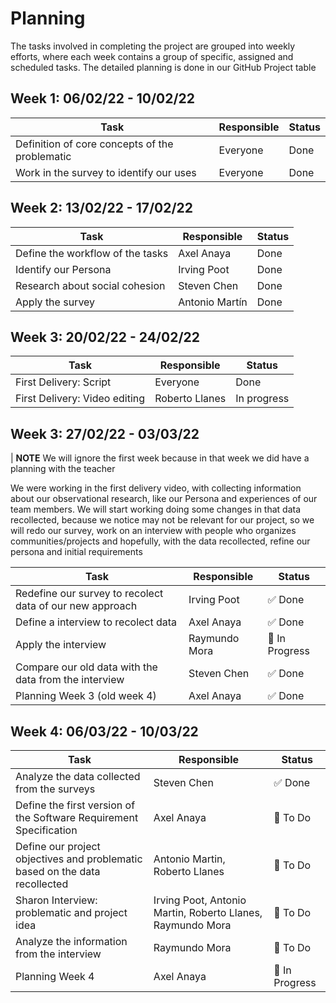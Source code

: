 # Planning

The tasks involved in completing the project are grouped into weekly efforts, where each week contains a group of specific, assigned and scheduled tasks. The detailed planning is done in our GitHub Project table

## Week 1: 06/02/22 - 10/02/22

| Task                                           | Responsible | Status |
| ---------------------------------------------- | ----------- | ------ |
| Definition of core concepts of the problematic | Everyone    | Done   |
| Work in the survey to identify our uses        | Everyone    | Done   |

## Week 2: 13/02/22 - 17/02/22

| Task                             | Responsible    | Status |
| -------------------------------- | -------------- | ------ |
| Define the workflow of the tasks | Axel Anaya     | Done   |
| Identify our Persona             | Irving Poot    | Done   |
| Research about social cohesion   | Steven Chen    | Done   |
| Apply the survey                 | Antonio Martín | Done   |

## Week 3: 20/02/22 - 24/02/22

| Task                          | Responsible    | Status      |
| ----------------------------- | -------------- | ----------- |
| First Delivery: Script        | Everyone       | Done        |
| First Delivery: Video editing | Roberto Llanes | In progress |

## Week 3: 27/02/22 - 03/03/22

| **NOTE** We will ignore the first week because in that week we did have a planning with the teacher

We were working in the first delivery video, with collecting information about our observational research, like our Persona and experiences of our team members. We will start working doing some changes in that data recollected, because we notice may not be relevant for our project, so we will redo our survey, work on an interview with people who organizes communities/projects and hopefully, with the data recollected, refine our persona and initial requirements

| Task                                                     | Responsible   | Status         |
| -------------------------------------------------------- | ------------- | -------------- |
| Redefine our survey to recolect data of our new approach | Irving Poot   | ✅ Done        |
| Define a interview to recolect data                      | Axel Anaya    | ✅ Done        |
| Apply the interview                                      | Raymundo Mora | 🚧 In Progress |
| Compare our old data with the data from the interview    | Steven Chen   | ✅ Done        |
| Planning Week 3 (old week 4)                             | Axel Anaya    | ✅ Done        |

## Week 4: 06/03/22 - 10/03/22

| Task                                                                        | Responsible                                                | Status         |
| --------------------------------------------------------------------------- | ---------------------------------------------------------- | -------------- |
| Analyze the data collected from the surveys                                 | Steven Chen                                                | ✅ Done        |
| Define the first version of the Software Requirement Specification          | Axel Anaya                                                 | 📝 To Do       |
| Define our project objectives and problematic based on the data recollected | Antonio Martin, Roberto Llanes                             | 📝 To Do       |
| Sharon Interview: problematic and project idea                              | Irving Poot, Antonio Martin, Roberto Llanes, Raymundo Mora | 📝 To Do       |
| Analyze the information from the interview                                  | Raymundo Mora                                              | 📝 To Do       |
| Planning Week 4                                                             | Axel Anaya                                                 | 🚧 In Progress |
